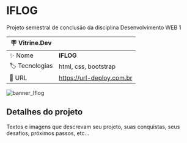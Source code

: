 # IFLOG

Projeto semestral de conclusão da disciplina Desenvolvimento WEB 1

| :placard: Vitrine.Dev |     |
| -------------  | --- |
| :sparkles: Nome        | **IFLOG**
| :label: Tecnologias | html, css, bootstrap
| :rocket: URL         | https://url-deploy.com.br

<!-- Inserir imagem com a #vitrinedev ao final do link -->
![banner_Iflog ](https://github.com/user-attachments/assets/1a400321-7788-4b85-bb7d-fb49fe20345e)

## Detalhes do projeto

Textos e imagens que descrevam seu projeto, suas conquistas, seus desafios, próximos passos, etc...
